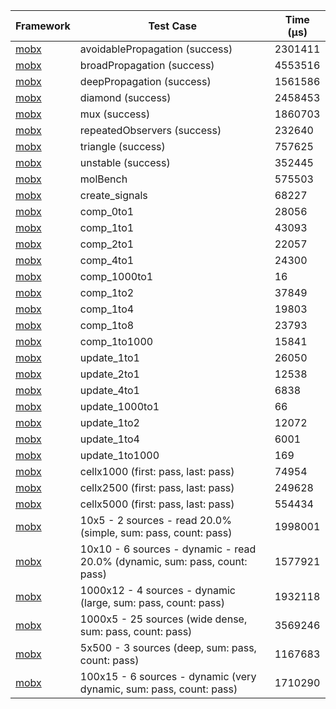 | Framework | Test Case | Time (μs) |
| --- | --- | --- |
| [mobx](https://github.com/mobxjs/mobx.dart) | avoidablePropagation (success) | 2301411 |
| [mobx](https://github.com/mobxjs/mobx.dart) | broadPropagation (success) | 4553516 |
| [mobx](https://github.com/mobxjs/mobx.dart) | deepPropagation (success) | 1561586 |
| [mobx](https://github.com/mobxjs/mobx.dart) | diamond (success) | 2458453 |
| [mobx](https://github.com/mobxjs/mobx.dart) | mux (success) | 1860703 |
| [mobx](https://github.com/mobxjs/mobx.dart) | repeatedObservers (success) | 232640 |
| [mobx](https://github.com/mobxjs/mobx.dart) | triangle (success) | 757625 |
| [mobx](https://github.com/mobxjs/mobx.dart) | unstable (success) | 352445 |
| [mobx](https://github.com/mobxjs/mobx.dart) | molBench | 575503 |
| [mobx](https://github.com/mobxjs/mobx.dart) | create_signals | 68227 |
| [mobx](https://github.com/mobxjs/mobx.dart) | comp_0to1 | 28056 |
| [mobx](https://github.com/mobxjs/mobx.dart) | comp_1to1 | 43093 |
| [mobx](https://github.com/mobxjs/mobx.dart) | comp_2to1 | 22057 |
| [mobx](https://github.com/mobxjs/mobx.dart) | comp_4to1 | 24300 |
| [mobx](https://github.com/mobxjs/mobx.dart) | comp_1000to1 | 16 |
| [mobx](https://github.com/mobxjs/mobx.dart) | comp_1to2 | 37849 |
| [mobx](https://github.com/mobxjs/mobx.dart) | comp_1to4 | 19803 |
| [mobx](https://github.com/mobxjs/mobx.dart) | comp_1to8 | 23793 |
| [mobx](https://github.com/mobxjs/mobx.dart) | comp_1to1000 | 15841 |
| [mobx](https://github.com/mobxjs/mobx.dart) | update_1to1 | 26050 |
| [mobx](https://github.com/mobxjs/mobx.dart) | update_2to1 | 12538 |
| [mobx](https://github.com/mobxjs/mobx.dart) | update_4to1 | 6838 |
| [mobx](https://github.com/mobxjs/mobx.dart) | update_1000to1 | 66 |
| [mobx](https://github.com/mobxjs/mobx.dart) | update_1to2 | 12072 |
| [mobx](https://github.com/mobxjs/mobx.dart) | update_1to4 | 6001 |
| [mobx](https://github.com/mobxjs/mobx.dart) | update_1to1000 | 169 |
| [mobx](https://github.com/mobxjs/mobx.dart) | cellx1000 (first: pass, last: pass) | 74954 |
| [mobx](https://github.com/mobxjs/mobx.dart) | cellx2500 (first: pass, last: pass) | 249628 |
| [mobx](https://github.com/mobxjs/mobx.dart) | cellx5000 (first: pass, last: pass) | 554434 |
| [mobx](https://github.com/mobxjs/mobx.dart) | 10x5 - 2 sources - read 20.0% (simple, sum: pass, count: pass) | 1998001 |
| [mobx](https://github.com/mobxjs/mobx.dart) | 10x10 - 6 sources - dynamic - read 20.0% (dynamic, sum: pass, count: pass) | 1577921 |
| [mobx](https://github.com/mobxjs/mobx.dart) | 1000x12 - 4 sources - dynamic (large, sum: pass, count: pass) | 1932118 |
| [mobx](https://github.com/mobxjs/mobx.dart) | 1000x5 - 25 sources (wide dense, sum: pass, count: pass) | 3569246 |
| [mobx](https://github.com/mobxjs/mobx.dart) | 5x500 - 3 sources (deep, sum: pass, count: pass) | 1167683 |
| [mobx](https://github.com/mobxjs/mobx.dart) | 100x15 - 6 sources - dynamic (very dynamic, sum: pass, count: pass) | 1710290 |
